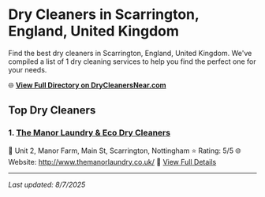 # Dry Cleaners in Scarrington, England, United Kingdom

Find the best dry cleaners in Scarrington, England, United Kingdom. We've compiled a list of 1 dry cleaning services to help you find the perfect one for your needs.

🌐 **[View Full Directory on DryCleanersNear.com](https://drycleanersnear.com/city/United%20Kingdom/England/Scarrington)**

## Top Dry Cleaners

### 1. [The Manor Laundry & Eco Dry Cleaners](https://drycleanersnear.com/dryCleaner/689166fa2c4a23913ff116b4/the-manor-laundry-eco-dry-cleaners)
📍 Unit 2, Manor Farm, Main St, Scarrington, Nottingham
⭐ Rating: 5/5
🌐 Website: http://www.themanorlaundry.co.uk/
🔗 [View Full Details](https://drycleanersnear.com/dryCleaner/689166fa2c4a23913ff116b4/the-manor-laundry-eco-dry-cleaners)


---

*Last updated: 8/7/2025*
